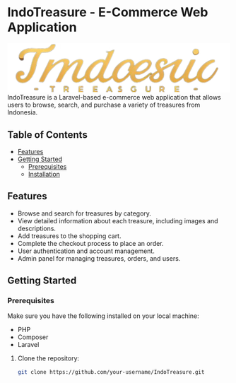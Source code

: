 # IndoTreasure - E-Commerce Web Application
![logo](https://github.com/JoyAbrian/IndoTreasure/blob/main/public/img/word.png?raw=true) <br>
IndoTreasure is a Laravel-based e-commerce web application that allows users to browse, search, and purchase a variety of treasures from Indonesia.

## Table of Contents

- [Features](#features)
- [Getting Started](#getting-started)
  - [Prerequisites](#prerequisites)
  - [Installation](#installation)

## Features

- Browse and search for treasures by category.
- View detailed information about each treasure, including images and descriptions.
- Add treasures to the shopping cart.
- Complete the checkout process to place an order.
- User authentication and account management.
- Admin panel for managing treasures, orders, and users.

## Getting Started

### Prerequisites

Make sure you have the following installed on your local machine:

- PHP
- Composer
- Laravel
1. Clone the repository:

   ```bash
   git clone https://github.com/your-username/IndoTreasure.git
